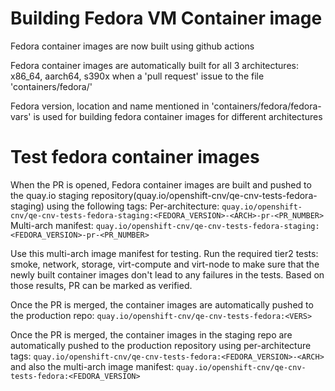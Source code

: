 # Building Fedora VM Container image

Fedora container images are now built using github actions

Fedora container images are automatically built for all 3
architectures: x86_64, aarch64, s390x when a 'pull request' issue to the
file 'containers/fedora/'

Fedora version, location and name mentioned in 'containers/fedora/fedora-vars'
is used for building fedora container images for different architectures

# Test fedora container images
When the PR is opened, Fedora container images are built and pushed to the
quay.io staging repository(quay.io/openshift-cnv/qe-cnv-tests-fedora-staging)
using the following tags:
Per-architecture: `quay.io/openshift-cnv/qe-cnv-tests-fedora-staging:<FEDORA_VERSION>-<ARCH>-pr-<PR_NUMBER>`
Multi-arch manifest: `quay.io/openshift-cnv/qe-cnv-tests-fedora-staging:<FEDORA_VERSION>-pr-<PR_NUMBER>`

Use this multi-arch image manifest for testing.
Run the required tier2 tests: smoke, network, storage, virt-compute and virt-node
to make sure that the newly built container images don't lead to any failures in
the tests. Based on those results, PR can be marked as verified.

Once the PR is merged, the container images are automatically pushed to the
production repo: `quay.io/openshift-cnv/qe-cnv-tests-fedora:<VERS>`

Once the PR is merged, the container images in the staging repo are
automatically pushed to the production repository using 
per-architecture tags:
`quay.io/openshift-cnv/qe-cnv-tests-fedora:<FEDORA_VERSION>-<ARCH>`
and also the multi-arch image manifest:
`quay.io/openshift-cnv/qe-cnv-tests-fedora:<FEDORA_VERSION>`
